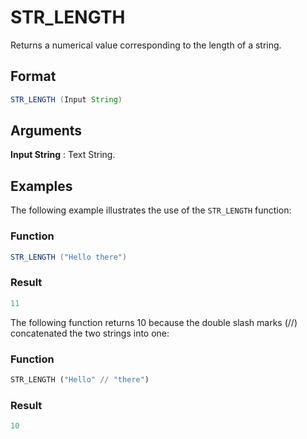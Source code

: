 # STR_LENGTH
Returns a numerical value corresponding to the length of a string.

## Format
```java
STR_LENGTH (Input String)
```

## Arguments
 
**Input String**
: Text String.

## Examples
The following example illustrates the use of the `STR_LENGTH` function:
 
### Function
```java
STR_LENGTH ("Hello there")
```
### Result
```java
11
```
The following function returns 10 because the double slash marks (//) concatenated the two strings into one:
 
### Function
```julia
STR_LENGTH ("Hello" // "there")
```
### Result
```java
10
```
